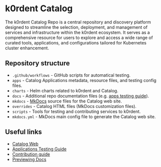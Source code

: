 # k0rdent Catalog
The k0rdent Catalog Repo is a central repository and discovery platform designed to streamline the selection, deployment, and management of services and infrastructure within the k0rdent ecosystem. It serves as a comprehensive resource for users to explore and access a wide range of curated tools, applications, and configurations tailored for Kubernetes cluster enhancement.

## Repository structure
- `.github/workflows` - GitHub scripts for automatical testing.
- `apps` - Catalog Applications metadata, resource files, and testing config files.
- `charts` - Helm charts related to k0rdent and Catalog.
- `docs` - Additional repo documentation files (e.g. [apps testing guide](docs/testing.md)).
- `mkdocs` - [MkDocs](https://www.mkdocs.org/) source files for the Catalog web site.
- `overrides` - Catalog HTML files (MkDocs customization files).
- `scripts` - Tools for testing and contributing services to k0rdent.
- `mkdocs.yml` - MkDocs main config file to generate the Catalog web site.

## Useful links
- [Catalog Web](https://catalog.k0rdent.io/)
- [Applications Testing Guide](docs/testing.md)
- [Contribution guide](https://catalog.k0rdent.io/contribute/)
- [Previewing Docs](mkdocs/dev.md)
